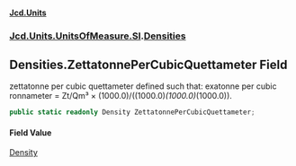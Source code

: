 #### [Jcd.Units](index.md 'index')

### [Jcd.Units.UnitsOfMeasure.SI](Jcd.Units.UnitsOfMeasure.SI.md 'Jcd.Units.UnitsOfMeasure.SI').[Densities](Densities.md 'Jcd.Units.UnitsOfMeasure.SI.Densities')

## Densities.ZettatonnePerCubicQuettameter Field

zettatonne per cubic quettameter defined such that: exatonne per cubic ronnameter = Zt/Qm³ ×
(1000.0)/((1000.0)*(1000.0)*(1000.0)).

```csharp
public static readonly Density ZettatonnePerCubicQuettameter;
```

#### Field Value

[Density](Density.md 'Jcd.Units.UnitTypes.Density')